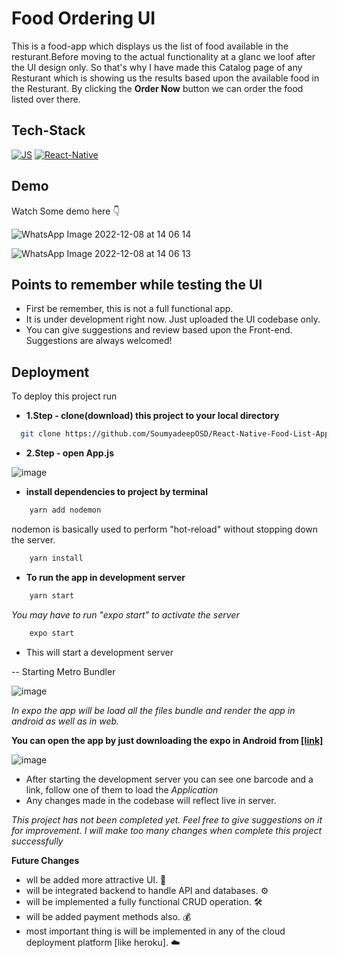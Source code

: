 
# Food Ordering UI

This is a food-app which displays us the list of food available in the resturant.Before moving to the actual functionality at a glanc we loof after the UI design only. So that's why I have made this Catalog page of any Resturant which is showing us the results based upon the available food in the Resturant. By clicking the **Order Now** button we can order the food listed over there.




## Tech-Stack


[![JS](https://img.shields.io/badge/JavaScript-%20-yellow)](https://choosealicense.com/licenses/mit/)
[![React-Native](https://img.shields.io/badge/ReactNative-%20-red)](https://opensource.org/licenses/)


## Demo

Watch Some demo here 👇




![WhatsApp Image 2022-12-08 at 14 06 14](https://user-images.githubusercontent.com/115442240/206404840-0a9fad95-6c33-4cce-9c1b-4c0bb8128b38.jpeg)



![WhatsApp Image 2022-12-08 at 14 06 13](https://user-images.githubusercontent.com/115442240/206405013-86a28f67-eebe-46e0-87cb-11715a3630a9.jpeg)


## Points to remember while testing the UI

 - First be remember, this is not a full functional app.
 - It is under development right now. Just uploaded the UI codebase only.
 - You can give suggestions and review based upon the Front-end. Suggestions are always welcomed!


## Deployment

To deploy this project run

-   **1.Step - clone(download) this project to your local directory**
```bash
  git clone https://github.com/SoumyadeepOSD/React-Native-Food-List-App.git
```

-   **2.Step - open App.js**

![image](https://user-images.githubusercontent.com/115442240/206405680-97e4d904-876d-49ba-a75b-9c924109bcd4.png)


-   **install dependencies to project by terminal**

```bash
    yarn add nodemon
```
nodemon is basically used to perform "hot-reload" without stopping down the server.

```bash
    yarn install
```
-   **To run the app in development server**

```bash
    yarn start
```
*You may have to run "expo start" to activate the server*
```bash
    expo start
```
* This will start a development server

-- Starting Metro Bundler


![image](https://user-images.githubusercontent.com/115442240/206405392-e5b17312-3aad-4ba6-9628-7ce901c8ac6f.png)



*In expo the app will be load all the files bundle and render the app in android as well as in web.*

**You can open the app by just downloading the expo in Android from 
[[link]](https://play.google.com/store/apps/details?id=host.exp.exponent&gl=US&pli=1)**


![image](https://user-images.githubusercontent.com/115442240/206405909-8d2465e7-c8b7-4580-bb7d-64a2dc727483.png)




- After starting the development server you can see one barcode and a link, follow one of them to load the *Application*
- Any changes made in the codebase will reflect live in server.

*This project has not been completed yet. Feel free to give suggestions on it for improvement. I will make too many changes when complete this project successfully*

<b>Future Changes</b>
- wll be added more attractive UI. 🦄
- will be integrated backend to handle API and databases. ⚙️
- will be implemented a fully functional CRUD operation. 🛠️
- will be added payment methods also. 💰
- most important thing is will be implemented in any of the cloud deployment platform [like heroku]. ☁️

